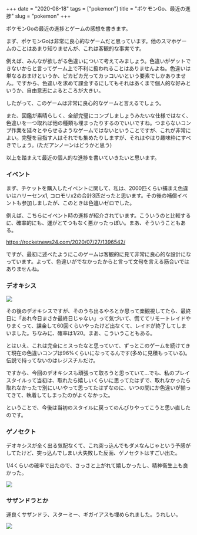 +++
date = "2020-08-18"
tags = ["pokemon"]
title = "ポケモンGo、最近の進捗"
slug = "pokemon"
+++

ポケモンGoの最近の進捗とゲームの感想を書きます。

まず、ポケモンGoは非常に良心的なゲームだと思っています。他のスマホゲームのことはあまり知りませんが、これは客観的な事実です。

例えば、みんなが欲しがる色違いについて考えてみましょう。色違いがゲットできないからと言ってゲーム上で不利に扱われることはありませんよね。色違いは単なるおまけというか、ピカピカ光ってカッコいいという要素でしかありません。ですから、色違いを求めて課金するにしてもそれはあくまで個人的な好みというか、自由意志によるところが大きい。

したがって、このゲームは非常に良心的なゲームと言えるでしょう。

また、図鑑が素晴らしく、全部完璧にコンプしましょうみたいな仕様ではなく、色違いを一つ取れば他の種類も埋まったりするのでいいですね。つまらないコンプ作業を延々とやらせるようなゲームではないということですが、これが非常によい。完璧を目指す人はそれでも集めたりしますが、それはやはり趣味枠にすべきでしょう。(ただアンノーンはどうかと思う)

以上を踏まえて最近の個人的な進捗を書いていきたいと思います。

### イベント

まず、チケットを購入したイベントに関して、私は、2000匹くらい捕まえ色違いはハリーセンx1, コロモリx2の合計3匹だったと思います。その後の補償イベントも参加しましたが、このときは色違いゼロでした。

例えば、こちらにイベント時の進捗が紹介されています。こういうのと比較するに、確率的にも、運がとてつもなく悪かったっぽい。まあ、そういうこともある。

https://rocketnews24.com/2020/07/27/1396542/

ですが、最初に述べたようにこのゲームは客観的に見て非常に良心的な設計になっています。よって、色違いがでなかったからと言って文句を言える筋合いではありませんね。

### デオキシス

![](https://raw.githubusercontent.com/mba-hack/images/master/pokemongo_20200818_IMG_0040.PNG)

その後のデオキシスですが、そのうち出るやろとか思って楽観視してたら、最終日に「あれ今日まさか最終日じゃない」って気づいて、慌ててリモートレイドやりまくって、課金して60回くらいやったけど出なくて、レイドが終了してしまいました。ちなみに、確率は1/20。まあ、こういうこともある。

とはいえ、これは完全にミスったなと思っていて、ずっとこのゲームを続けてきて現在の色違いコンプは96%くらいになってるんです(多めに見積もっている)。伝説で持ってないのはレジスチルだけ。

ですから、今回のデオキシスも頑張って取ろうと思っていて...でも、私のプレイスタイルって当初は、取れたら嬉しいくらいに思ってたはずで、取れなかったら取れなかったで別にいいやって思ってたはずなのに、いつの間にか色違いが揃ってきて、執着してしまったのがよくなかった。

ということで、今後は当初のスタイルに戻ってのんびりやってこうと思い直したのです。

### ゲノセクト

デオキシスが全く出る気配なくて、これ突っ込んでもダメなんじゃという予感がしてたけど、突っ込んでしまい大失敗した反面、ゲノセクトはすごい出た。

1/4くらいの確率で出たので、さっさと上がれて嬉しかったし、精神衛生上も良かった。

![](https://raw.githubusercontent.com/mba-hack/images/master/pokemongo_20200818_IMG_0039.PNG)

### サザンドラとか

運良くサザンドラ、スターミー、ギガイアスも埋められました。うれしい。

![](https://raw.githubusercontent.com/mba-hack/images/master/pokemongo_20200818_IMG_0044.PNG)
